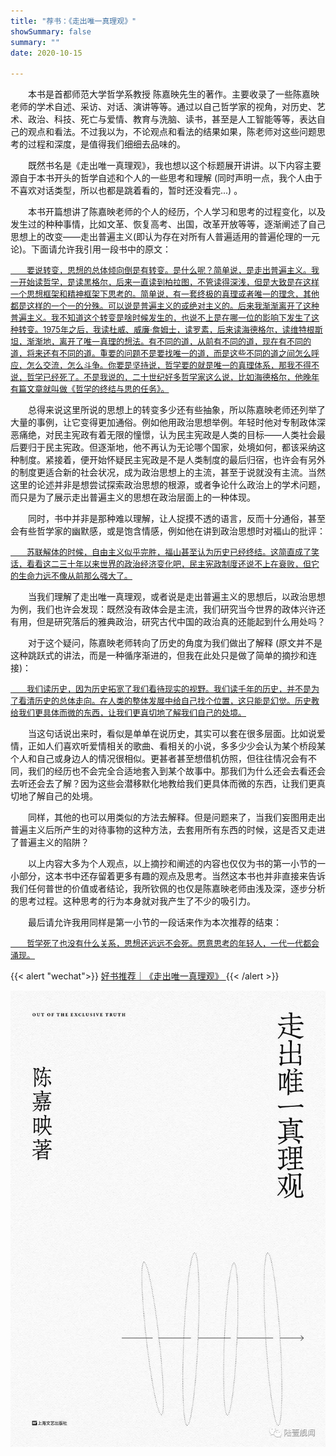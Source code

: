 ```yaml
---
title: "荐书：《走出唯一真理观》"
showSummary: false
summary: ""
date: 2020-10-15

---
```



&emsp;&emsp;本书是首都师范大学哲学系教授 陈嘉映先生的著作。主要收录了一些陈嘉映老师的学术自述、采访、对话、演讲等等。通过以自己哲学家的视角，对历史、艺术、政治、科技、死亡与爱情、教育与洗脑、读书，甚至是人工智能等等，表达自己的观点和看法。不过我以为，不论观点和看法的结果如果，陈老师对这些问题思考的过程和深度，是值得我们细细去品味的。

&emsp;&emsp;既然书名是《走出唯一真理观》，我也想以这个标题展开讲讲。以下内容主要源自于本书开头的哲学自述和个人的一些思考和理解 (同时声明一点，我个人由于不喜欢对话类型，所以也都是跳着看的，暂时还没看完...) 。

&emsp;&emsp;本书开篇想讲了陈嘉映老师的个人的经历，个人学习和思考的过程变化，以及发生过的种种事情，比如文革、恢复高考、出国，改革开放等等，逐渐阐述了自己思想上的改变——走出普遍主义(即认为存在对所有人普遍适用的普遍伦理的一元论)。下面请允许我引用一段书中的原文：

<p style="font-size: small; text-decoration: underline">
&emsp;&emsp;要说转变，思想的总体倾向倒是有转变。是什么呢？简单说，是走出普遍主义。我一开始读哲学，是读黑格尔，后来一直读到柏拉图，不管读得深浅，但是大致是在这样一个思想框架和精神框架下思考的。简单说，有一套终极的真理或者唯一的理念，其他都是这样的一个一的分殊。可以说是普遍主义的或绝对主义的。后来我渐渐离开了这种普遍主义。我不知道这个转变是啥时候发生的，也说不上是在哪一位的影响下发生了这种转变。1975年之后，我读杜威、威廉·詹姆士，读罗素，后来读海德格尔，读维特根斯坦，渐渐地，离开了唯一真理的想法。有不同的道，从前有不同的道，现在有不同的道，将来还有不同的道。重要的问题不是要找唯一的道，而是这些不同的道之间怎么呼应，怎么交流，怎么斗争。你要是坚持说，哲学要的就是唯一的真理体系，那我不得不说，哲学已经死了。不是我说的，二十世纪好多哲学家这么说，比如海德格尔，他晚年有篇文章就叫做《哲学的终结与思的任务》。
</p>

&emsp;&emsp;总得来说这里所说的思想上的转变多少还有些抽象，所以陈嘉映老师还列举了大量的事例，让它变得更加通俗。例如他用政治思想举例。年轻时他对专制政体深恶痛绝，对民主宪政有着无限的憧憬，认为民主宪政是人类的目标——人类社会最后要归于民主宪政。但逐渐地，他不再认为无论哪个国家，处境如何，都该采纳这种制度。紧接着，便开始怀疑民主宪政是不是人类制度的最后归宿，也许会有另外的制度更适合新的社会状况，成为政治思想上的主流，甚至于说就没有主流。当然这里的论述并非是想尝试探索政治思想的根源，或者争论什么政治上的学术问题，而只是为了展示走出普遍主义的思想在政治层面上的一种体现。

&emsp;&emsp;同时，书中并非是那种难以理解，让人捉摸不透的语言，反而十分通俗，甚至会有些哲学家的幽默感，或是饱含情感，例如他在讲到政治思想时对福山的批评：

<p style="font-size: small; text-decoration: underline">
&emsp;&emsp;苏联解体的时候，自由主义似乎完胜，福山甚至认为历史已经终结。这简直成了笑话，看看这二三十年以来世界的政治经济变化吧，民主宪政制度还说不上在衰败，但它的生命力远不像从前那么强大了。
</p>

&emsp;&emsp;当我们理解了走出唯一真理观，或者说是走出普遍主义的思想后，以政治思想为例，我们也许会发现：既然没有政体会是主流，我们研究当今世界的政体兴许还有用，但是研究落后的雅典政治，研究古代中国的政治真的还能起到什么用处吗？

&emsp;&emsp;对于这个疑问，陈嘉映老师转向了历史的角度为我们做出了解释 (原文并不是这种跳跃式的讲法，而是一种循序渐进的，但我在此处只是做了简单的摘抄和连接)：

<p style="font-size: small; text-decoration: underline">
&emsp;&emsp;我们读历史，因为历史拓宽了我们看待现实的视野。我们读千年的历史，并不是为了看清历史的总体走向。在人类的整体发展中给自己找个位置，这只能是幻觉。历史教给我们更具体而微的东西，让我们更真切地了解我们自己的处境。
</p>

&emsp;&emsp;当这句话说出来时，看似是单单在说历史，其实可以套在很多层面。比如说爱情，正如人们喜欢听爱情相关的歌曲、看相关的小说，多多少少会认为某个桥段某个人和自己或身边人的情况很相似。更甚者甚至想借机仿照，但往往情况会有不同，我们的经历也不会完全合适地套入到某个故事中。那我们为什么还会去看还会去听还会去了解？因为这些会潜移默化地教给我们更具体而微的东西，让我们更真切地了解自己的处境。

&emsp;&emsp;同样，其他的也可以用类似的方法去解释。但是问题来了，当我们妄图用走出普遍主义后所产生的对待事物的这种方法，去套用所有东西的时候，这是否又走进了普遍主义的陷阱？

&emsp;&emsp;以上内容大多为个人观点，以上摘抄和阐述的内容也仅仅为书的第一小节的一小部分，这本书中还存留着更多有趣的观点及思考。当然这本书也并非直接来告诉我们任何普世的价值或者结论，我所钦佩的也仅是陈嘉映老师由浅及深，逐步分析的思考过程。这种思考的行为本身就对我产生了不少的吸引力。

&emsp;&emsp;最后请允许我用同样是第一小节的一段话来作为本次推荐的结束：

<p style="font-size: small; text-decoration: underline">
&emsp;&emsp;哲学死了也没有什么关系，思想还远远不会死。愿意思考的年轻人，一代一代都会涌现。
</p>

{{< alert "wechat">}}
<a href="https://mp.weixin.qq.com/s/lCR7FFgJ1wYSeYkPeOIuyg">
好书推荐｜《走出唯一真理观》
</a>
{{< /alert >}}

<img src="book.png"/>
